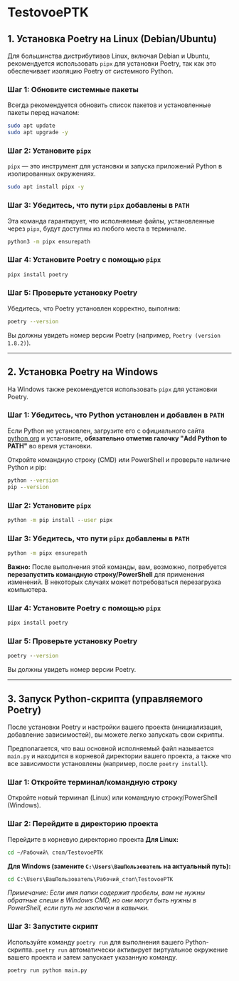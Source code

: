 # TestovoePTK


## 1\. Установка Poetry на Linux (Debian/Ubuntu)

Для большинства дистрибутивов Linux, включая Debian и Ubuntu, рекомендуется использовать `pipx` для установки Poetry, так как это обеспечивает изоляцию Poetry от системного Python.

### Шаг 1: Обновите системные пакеты

Всегда рекомендуется обновить список пакетов и установленные пакеты перед началом:

```bash
sudo apt update
sudo apt upgrade -y
```

### Шаг 2: Установите `pipx`

`pipx` — это инструмент для установки и запуска приложений Python в изолированных окружениях.

```bash
sudo apt install pipx -y
```

### Шаг 3: Убедитесь, что пути `pipx` добавлены в `PATH`

Эта команда гарантирует, что исполняемые файлы, установленные через `pipx`, будут доступны из любого места в терминале.

```bash
python3 -m pipx ensurepath
```

### Шаг 4: Установите Poetry с помощью `pipx`

```bash
pipx install poetry
```

### Шаг 5: Проверьте установку Poetry

Убедитесь, что Poetry установлен корректно, выполнив:

```bash
poetry --version
```

Вы должны увидеть номер версии Poetry (например, `Poetry (version 1.8.2)`).

-----

## 2\. Установка Poetry на Windows

На Windows также рекомендуется использовать `pipx` для установки Poetry.

### Шаг 1: Убедитесь, что Python установлен и добавлен в `PATH`

Если Python не установлен, загрузите его с официального сайта [python.org](https://www.python.org/downloads/) и установите, **обязательно отметив галочку "Add Python to PATH"** во время установки.

Откройте командную строку (CMD) или PowerShell и проверьте наличие Python и pip:

```cmd
python --version
pip --version
```

### Шаг 2: Установите `pipx`

```cmd
python -m pip install --user pipx
```

### Шаг 3: Убедитесь, что пути `pipx` добавлены в `PATH`

```cmd
python -m pipx ensurepath
```

**Важно:** После выполнения этой команды, вам, возможно, потребуется **перезапустить командную строку/PowerShell** для применения изменений. В некоторых случаях может потребоваться перезагрузка компьютера.

### Шаг 4: Установите Poetry с помощью `pipx`

```cmd
pipx install poetry
```

### Шаг 5: Проверьте установку Poetry

```cmd
poetry --version
```

Вы должны увидеть номер версии Poetry.

-----

## 3\. Запуск Python-скрипта (управляемого Poetry)

После установки Poetry и настройки вашего проекта (инициализация, добавление зависимостей), вы можете легко запускать свои скрипты.

Предполагается, что ваш основной исполняемый файл называется `main.py` и находится в корневой директории вашего проекта, а также что все зависимости установлены (например, после `poetry install`).

### Шаг 1: Откройте терминал/командную строку

Откройте новый терминал (Linux) или командную строку/PowerShell (Windows).

### Шаг 2: Перейдите в директорию проекта

Перейдите в корневую директорию проекта
**Для Linux:**

```bash
cd ~/Рабочий\ стол/TestovoePTK
```

**Для Windows (замените `C:\Users\ВашПользователь` на актуальный путь):**

```cmd
cd C:\Users\ВашПользователь\Рабочий_стол\TestovoePTK
```

*Примечание: Если имя папки содержит пробелы, вам не нужны обратные слеши в Windows CMD, но они могут быть нужны в PowerShell, если путь не заключен в кавычки.*

### Шаг 3: Запустите скрипт

Используйте команду `poetry run` для выполнения вашего Python-скрипта. `poetry run` автоматически активирует виртуальное окружение вашего проекта и затем запускает указанную команду.

```bash
poetry run python main.py
```

